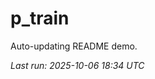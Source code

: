# p_train

Auto-updating README demo.

<!--START_SECTION:status-->
_Last run: 2025-10-06 18:34 UTC_
<!--END_SECTION:status-->






































































































































































































































































































































































































































































































































































































































































































































































































































































































































































































































